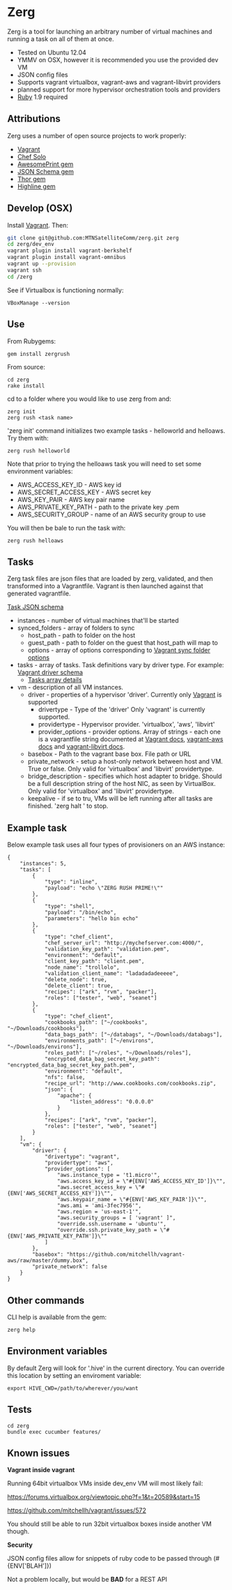 Zerg
=========

Zerg is a tool for launching an arbitrary number of virtual machines and running a task on all of them at once. 

  - Tested on Ubuntu 12.04
  - YMMV on OSX, however it is recommended you use the provided dev VM
  - JSON config files
  - Supports vagrant virtualbox, vagrant-aws and vagrant-libvirt providers
  - planned support for more hypervisor orchestration tools and providers
  - [Ruby] 1.9 required

Attributions
-----------

Zerg uses a number of open source projects to work properly:

* [Vagrant]
* [Chef Solo]
* [AwesomePrint gem]
* [JSON Schema gem]
* [Thor gem]
* [Highline gem]


Develop (OSX)
--------------
Install [Vagrant]. Then:

```sh
git clone git@github.com:MTNSatelliteComm/zerg.git zerg
cd zerg/dev_env
vagrant plugin install vagrant-berkshelf
vagrant plugin install vagrant-omnibus
vagrant up --provision
vagrant ssh
cd /zerg
```

See if Virtualbox is functioning normally:
```
VBoxManage --version

```

Use
--------------

From Rubygems:

```
gem install zergrush
```

From source:

```
cd zerg
rake install
```

cd to a folder where you would like to use zerg from and:

```
zerg init
zerg rush <task name>
```

'zerg init' command initializes two example tasks - helloworld and helloaws. Try them with:

```
zerg rush helloworld
```

Note that prior to trying the helloaws task you will need to set some environment variables:

- AWS_ACCESS_KEY_ID - AWS key id
- AWS_SECRET_ACCESS_KEY - AWS secret key
- AWS_KEY_PAIR - AWS key pair name
- AWS_PRIVATE_KEY_PATH - path to the private key .pem
- AWS_SECURITY_GROUP - name of an AWS security group to use

You will then be bale to run the task with:

```
zerg rush helloaws
```

Tasks
--------------
Zerg task files are json files that are loaded by zerg, validated, and then transformed into a Vagrantfile. Vagrant is then launched against that generated vagrantfile.

[Task JSON schema](zerg/data/ke.schema)

- instances - number of virtual machines that'll be started
- synced_folders - array of folders to sync 
    - host_path - path to folder on the host
    - guest_path - path to folder on the guest that host_path will map to
    - options - array of options corresponding to [Vagrant sync folder options]
- tasks - array of tasks. Task definitions vary by driver type. For example: [Vagrant driver schema](zerg_plugins/zergrush_vagrant/resources/tasks_schema.template)
    - [Tasks array details](zerg_plugins/zergrush_vagrant)
- vm - description of all VM instances.
    - driver - properties of a hypervisor 'driver'. Currently only [Vagrant] is supported
        - drivertype - Type of the 'driver' Only 'vagrant' is currently supported.
        - providertype - Hypervisor provider. 'virtualbox', 'aws', 'libvirt'
        - provider_options - provider options. Array of strings - each one is a vagrantfile string documented at [Vagrant docs], [vagrant-aws docs] and [vagrant-libvirt docs].
    - basebox - Path to the vagrant base box. File path or URL
    - private_network - setup a host-only network between host and VM. True or false. Only valid for 'virtualbox' and 'libvirt' providertype.
    - bridge_description - specifies which host adapter to bridge. Should be a full description string of the host NIC, as seen by VirtualBox. Only valid for 'virtualbox' and 'libvirt' providertype.
    - keepalive - if se to tru, VMs will be left running after all tasks are finished. 'zerg halt <task>' to stop.

Example task
--------------

Below example task uses all four types of provisioners on an AWS instance:

```
{
    "instances": 5,
    "tasks": [
        {
            "type": "inline",
            "payload": "echo \"ZERG RUSH PRIME!\""
        },
        {
            "type": "shell",
            "payload": "/bin/echo",
            "parameters": "hello bin echo"
        },
        {
            "type": "chef_client",
            "chef_server_url": "http://mychefserver.com:4000/",
            "validation_key_path": "validation.pem",
            "environment": "default",
            "client_key_path": "client.pem",
            "node_name": "trollolo",
            "validation_client_name": "ladadadadeeeee",
            "delete_node": true,
            "delete_client": true,
            "recipes": ["ark", "rvm", "packer"],
            "roles": ["tester", "web", "seanet"]
        },
        {
            "type": "chef_client",
            "cookbooks_path": ["~/cookbooks", "~/Downloads/cookbooks"],
            "data_bags_path": ["~/databags", "~/Downloads/databags"],
            "environments_path": ["~/environs", "~/Downloads/environs"],
            "roles_path": ["~/roles", "~/Downloads/roles"],
            "encrypted_data_bag_secret_key_path": "encrypted_data_bag_secret_key_path.pem",
            "environment": "default",
            "nfs": false,
            "recipe_url": "http://www.cookbooks.com/cookbooks.zip",
            "json": {
                "apache": {
                    "listen_address": "0.0.0.0"
                }
            },
            "recipes": ["ark", "rvm", "packer"],
            "roles": ["tester", "web", "seanet"]
        }                    
    ],
    "vm": {
        "driver": {
            "drivertype": "vagrant",
            "providertype": "aws",
            "provider_options": [
                "aws.instance_type = 't1.micro'",
                "aws.access_key_id = \"#{ENV['AWS_ACCESS_KEY_ID']}\"",
                "aws.secret_access_key = \"#{ENV['AWS_SECRET_ACCESS_KEY']}\"",
                "aws.keypair_name = \"#{ENV['AWS_KEY_PAIR']}\"",
                "aws.ami = 'ami-3fec7956'",
                "aws.region = 'us-east-1'",
                "aws.security_groups = [ 'vagrant' ]",
                "override.ssh.username = 'ubuntu'",
                "override.ssh.private_key_path = \"#{ENV['AWS_PRIVATE_KEY_PATH']}\""
            ]
        },
        "basebox": "https://github.com/mitchellh/vagrant-aws/raw/master/dummy.box",
        "private_network": false
    }
}
```

Other commands
--------------
CLI help is available from the gem:

```
zerg help
```

Environment variables
--------------
By default Zerg will look for '.hive' in the current directory. You can override this location by setting an enviroment variable:

```
export HIVE_CWD=/path/to/wherever/you/want
```

Tests
--------------

```
cd zerg
bundle exec cucumber features/
```

Known issues
--------------

__Vagrant inside vagrant__

Running 64bit virtualbox VMs inside dev_env VM will most likely fail:

https://forums.virtualbox.org/viewtopic.php?f=1&t=20589&start=15

https://github.com/mitchellh/vagrant/issues/572

You should still be able to run 32bit virtualbox boxes inside another VM though.

__Security__

JSON config files allow for snippets of ruby code to be passed through (#{ENV['BLAH']})

Not a problem locally, but would be **BAD** for a REST API


[Vagrant]:http://wwww.vagrantup.com
[Vagrant docs]:http://docs.vagrantup.com/v2/virtualbox/configuration.html
[Vagrant sync folder options]:http://docs.vagrantup.com/v2/synced-folders/basic_usage.html
[vagrant-aws docs]:https://github.com/mitchellh/vagrant-aws
[vagrant-libvirt docs]:https://github.com/pradels/vagrant-libvirt
[Chef Solo]:http://docs.opscode.com/chef_solo.html
[Ruby]:https://www.ruby-lang.org
[schema]:http://json-schema.org
[AwesomePrint gem]:https://github.com/michaeldv/awesome_print
[JSON Schema gem]:https://github.com/hoxworth/json-schema
[Thor gem]:https://github.com/erikhuda/thor
[Highline gem]:https://github.com/JEG2/highline